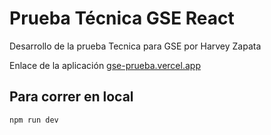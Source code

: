 # Prueba Técnica GSE React

Desarrollo de la prueba Tecnica para GSE por Harvey Zapata


Enlace de la aplicación [gse-prueba.vercel.app](gse-prueba.vercel.app)

## Para correr en local
```
npm run dev
```


